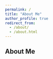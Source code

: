 ```yaml
---
permalink: /
title: "About Me"
author_profile: true
redirect_from: 
  - /about/
  - /about.html
---
```


About Me
-----
